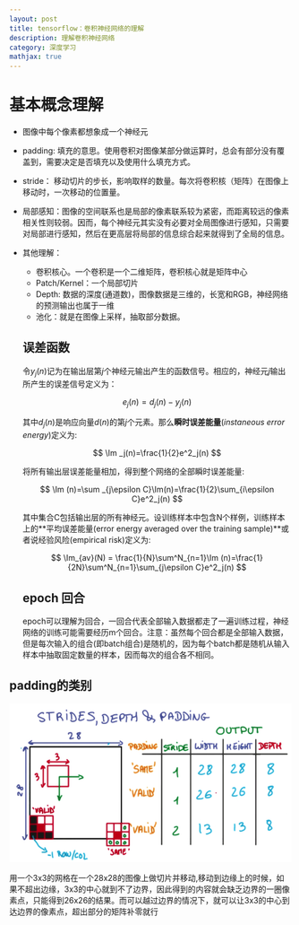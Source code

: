 ```yaml
---
layout: post
title: tensorflow：卷积神经网络的理解
description: 理解卷积神经网络
category: 深度学习
mathjax: true
---
```


# 基本概念理解

+ 图像中每个像素都想象成一个神经元
+ padding: 填充的意思。使用卷积对图像某部分做运算时，总会有部分没有覆盖到，需要决定是否填充以及使用什么填充方式。
+ stride： 移动切片的步长，影响取样的数量。每次将卷积核（矩阵）在图像上移动时，一次移动的位置量。
+ 局部感知：图像的空间联系也是局部的像素联系较为紧密，而距离较远的像素相关性则较弱。因而，每个神经元其实没有必要对全局图像进行感知，只需要对局部进行感知，然后在更高层将局部的信息综合起来就得到了全局的信息。
+ 其他理解：
  + 卷积核心。一个卷积是一个二维矩阵，卷积核心就是矩阵中心
  + Patch/Kernel：一个局部切片
  + Depth: 数据的深度(通道数)，图像数据是三维的，长宽和RGB，神经网络的预测输出也属于一维
  + 池化：就是在图像上采样，抽取部分数据。

  ## 误差函数

    令$y_j(n)$记为在输出层第$j$个神经元输出产生的函数信号。相应的，神经元$j$输出所产生的误差信号定义为：

    $$
             e_j(n)=d_j(n)-y_j(n)
    $$

    其中$d_j(n)$是响应向量$d(n)$的第$j$个元素。那么**瞬时误差能量**(*instaneous error energy*)定义为:

    $$
        \Im _j(n)=\frac{1}{2}e^2_j(n)
    $$

    将所有输出层误差能量相加，得到整个网络的全部瞬时误差能量:

    $$
        \Im (n)=\sum _{j\epsilon C}\Im(n)=\frac{1}{2}\sum_{i\epsilon C}e^2_j(n)
    $$

  其中集合C包括输出层的所有神经元。设训练样本中包含N个样例，训练样本上的**平均误差能量(error energy averaged over the training sample)**或者说经验风险(empirical risk)定义为:

  $$
      \Im_{av}(N) = \frac{1}{N}\sum^N_{n=1}\Im (n)=\frac{1}{2N}\sum^N_{n=1}\sum_{j\epsilon C}e^2_j(n)
  $$

  ## epoch 回合

     epoch可以理解为回合，一回合代表全部输入数据都走了一遍训练过程，神经网络的训练可能需要经历m个回合。注意：虽然每个回合都是全部输入数据，但是每次输入的组合(即batch组合)是随机的，因为每个batch都是随机从输入样本中抽取固定数量的样本，因而每次的组合各不相同。

## padding的类别

![padding](/images/blog/padding-example.png)

用一个3x3的网格在一个28x28的图像上做切片并移动,移动到边缘上的时候，如果不超出边缘，3x3的中心就到不了边界，因此得到的内容就会缺乏边界的一圈像素点，只能得到26x26的结果。而可以越过边界的情况下，就可以让3x3的中心到达边界的像素点，超出部分的矩阵补零就行
